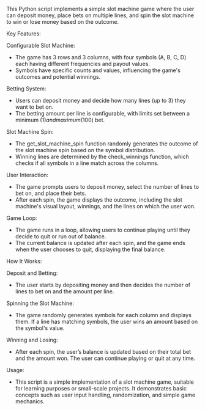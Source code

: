 This Python script implements a simple slot machine game where the user can deposit money, place bets on multiple lines, and spin the slot machine to win or lose money based on the outcome.

Key Features:

Configurable Slot Machine:

- The game has 3 rows and 3 columns, with four symbols (A, B, C, D) each having different frequencies and payout values.
- Symbols have specific counts and values, influencing the game's outcomes and potential winnings.

Betting System:

- Users can deposit money and decide how many lines (up to 3) they want to bet on.
- The betting amount per line is configurable, with limits set between a minimum ($1) and maximum ($100) bet.

Slot Machine Spin:

- The get_slot_machine_spin function randomly generates the outcome of the slot machine spin based on the symbol 
  distribution.
- Winning lines are determined by the check_winnings function, which checks if all symbols in a line match across the 
  columns.

User Interaction:

- The game prompts users to deposit money, select the number of lines to bet on, and place their bets.
- After each spin, the game displays the outcome, including the slot machine's visual layout, winnings, and the lines on 
  which the user won.

Game Loop:

- The game runs in a loop, allowing users to continue playing until they decide to quit or run out of balance.
- The current balance is updated after each spin, and the game ends when the user chooses to quit, displaying the final 
  balance.

How It Works:

Deposit and Betting: 

- The user starts by depositing money and then decides the number of lines to bet on and the amount per 
 line.

Spinning the Slot Machine:

- The game randomly generates symbols for each column and displays them. If a line has matching symbols, the user wins an 
  amount based on the symbol's value.
  
Winning and Losing: 
- After each spin, the user’s balance is updated based on their total bet and the amount won. The user can continue playing 
  or quit at any time.
  
Usage:

- This script is a simple implementation of a slot machine game, suitable for learning purposes or small-scale projects. It 
  demonstrates basic concepts such as user input handling, randomization, and simple game mechanics.
